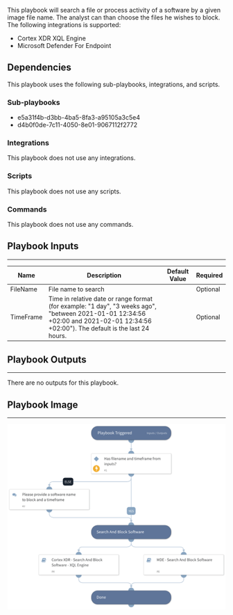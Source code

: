 This playbook will search a  file or process activity of a software by a given image file name. The analyst can than choose the files he wishes to block.
The following integrations is supported:

- Cortex XDR XQL Engine 
- Microsoft Defender For Endpoint

## Dependencies

This playbook uses the following sub-playbooks, integrations, and scripts.

### Sub-playbooks

* e5a31f4b-d3bb-4ba5-8fa3-a95105a3c5e4
* d4b0f0de-7c11-4050-8e01-9067112f2772

### Integrations

This playbook does not use any integrations.

### Scripts

This playbook does not use any scripts.

### Commands

This playbook does not use any commands.

## Playbook Inputs

---

| **Name** | **Description** | **Default Value** | **Required** |
| --- | --- | --- | --- |
| FileName | File name to search |  | Optional |
| TimeFrame | Time in relative date or range format \(for example: "1 day", "3 weeks ago", "between 2021-01-01 12:34:56 \+02:00 and 2021-02-01 12:34:56 \+02:00"\). The default is the last 24 hours. |  | Optional |

## Playbook Outputs

---
There are no outputs for this playbook.

## Playbook Image

---

![Search And Block Software - Generic](../doc_files/Search_And_Block_Software_-_Generic.png)
